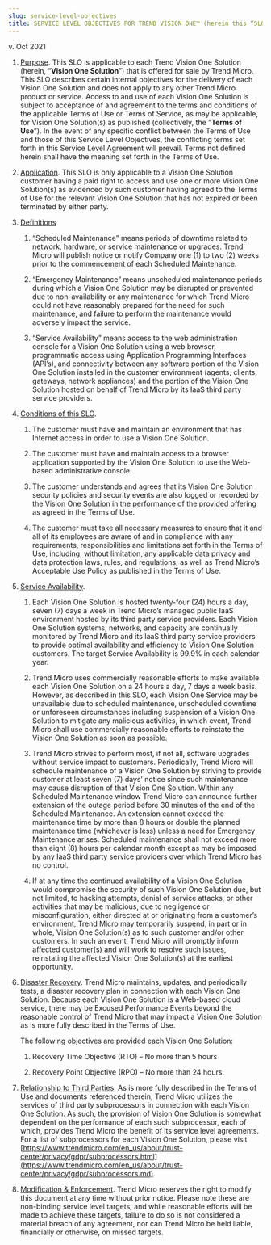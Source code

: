 ```yaml
---
slug: service-level-objectives
title: SERVICE LEVEL OBJECTIVES FOR TREND VISION ONE™ (herein this “SLO”)
---
```


v\. Oct 2021

1.  <u>Purpose</u>. This SLO is applicable to each Trend Vision One Solution (herein, “**Vision One Solution**”) that is offered for sale by Trend Micro. This SLO describes certain internal objectives for the delivery of each Vision One Solution and does not apply to any other Trend Micro product or service. Access to and use of each Vision One Solution is subject to acceptance of and agreement to the terms and conditions of the applicable Terms of Use or Terms of Service, as may be applicable, for Vision One Solution(s) as published (collectively, the “**Terms of Use**”). In the event of any specific conflict between the Terms of Use and those of this Service Level Objectives, the conflicting terms set forth in this Service Level Agreement will prevail. Terms not defined herein shall have the meaning set forth in the Terms of Use.

2.  <u>Application</u>. This SLO is only applicable to a Vision One Solution customer having a paid right to access and use one or more Vision One Solution(s) as evidenced by such customer having agreed to the Terms of Use for the relevant Vision One Solution that has not expired or been terminated by either party.

3.  <u>Definitions</u>

    1.  “Scheduled Maintenance” means periods of downtime related to network, hardware, or service maintenance or upgrades. Trend Micro will publish notice or notify Company one (1) to two (2) weeks prior to the commencement of each Scheduled Maintenance.

    2.  “Emergency Maintenance” means unscheduled maintenance periods during which a Vision One Solution may be disrupted or prevented due to non-availability or any maintenance for which Trend Micro could not have reasonably prepared for the need for such maintenance, and failure to perform the maintenance would adversely impact the service.

    3.  “Service Availability” means access to the web administration console for a Vision One Solution using a web browser, programmatic access using Application Programming Interfaces (API’s), and connectivity between any software portion of the Vision One Solution installed in the customer environment (agents, clients, gateways, network appliances) and the portion of the Vision One Solution hosted on behalf of Trend Micro by its IaaS third party service providers.

4.  <u>Conditions of this SLO</u>.

    1.  The customer must have and maintain an environment that has Internet access in order to use a Vision One Solution.

    2.  The customer must have and maintain access to a browser application supported by the Vision One Solution to use the Web-based administrative console.

    3.  The customer understands and agrees that its Vision One Solution security policies and security events are also logged or recorded by the Vision One Solution in the performance of the provided offering as agreed in the Terms of Use.

    4.  The customer must take all necessary measures to ensure that it and all of its employees are aware of and in compliance with any requirements, responsibilities and limitations set forth in the Terms of Use, including, without limitation, any applicable data privacy and data protection laws, rules, and regulations, as well as Trend Micro’s Acceptable Use Policy as published in the Terms of Use.

5.  <u>Service Availability</u>.

    1.  Each Vision One Solution is hosted twenty-four (24) hours a day, seven (7) days a week in Trend Micro’s managed public IaaS environment hosted by its third party service providers. Each Vision One Solution systems, networks, and capacity are continually monitored by Trend Micro and its IaaS third party service providers to provide optimal availability and efficiency to Vision One Solution customers. The target Service Availability is 99.9% in each calendar year.

    2.  Trend Micro uses commercially reasonable efforts to make available each Vision One Solution on a 24 hours a day, 7 days a week basis. However, as described in this SLO, each Vision One Service may be unavailable due to scheduled maintenance, unscheduled downtime or unforeseen circumstances including suspension of a Vision One Solution to mitigate any malicious activities, in which event, Trend Micro shall use commercially reasonable efforts to reinstate the Vision One Solution as soon as possible.

    3.  Trend Micro strives to perform most, if not all, software upgrades without service impact to customers. Periodically, Trend Micro will schedule maintenance of a Vision One Solution by striving to provide customer at least seven (7) days’ notice since such maintenance may cause disruption of that Vision One Solution. Within any Scheduled Maintenance window Trend Micro can announce further extension of the outage period before 30 minutes of the end of the Scheduled Maintenance. An extension cannot exceed the maintenance time by more than 8 hours or double the planned maintenance time (whichever is less) unless a need for Emergency Maintenance arises. Scheduled maintenance shall not exceed more than eight (8) hours per calendar month except as may be imposed by any IaaS third party service providers over which Trend Micro has no control.

    4.  If at any time the continued availability of a Vision One Solution would compromise the security of such Vision One Solution due, but not limited, to hacking attempts, denial of service attacks, or other activities that may be malicious, due to negligence or misconfiguration, either directed at or originating from a customer’s environment, Trend Micro may temporarily suspend, in part or in whole, Vision One Solution(s) as to such customer and/or other customers. In such an event, Trend Micro will promptly inform affected customer(s) and will work to resolve such issues, reinstating the affected Vision One Solution(s) at the earliest opportunity.

6.  <u>Disaster Recovery</u>. Trend Micro maintains, updates, and periodically tests, a disaster recovery plan in connection with each Vision One Solution. Because each Vision One Solution is a Web-based cloud service, there may be Excused Performance Events beyond the reasonable control of Trend Micro that may impact a Vision One Solution as is more fully described in the Terms of Use.

    The following objectives are provided each Vision One Solution:

    1.  Recovery Time Objective (RTO) – No more than 5 hours

    2.  Recovery Point Objective (RPO) – No more than 24 hours.

7.  <u>Relationship to Third Parties</u>. As is more fully described in the Terms of Use and documents referenced therein, Trend Micro utilizes the services of third party subprocessors in connection with each Vision One Solution. As such, the provision of Vision One Solution is somewhat dependent on the performance of each such subprocessor, each of which, provides Trend Micro the benefit of its service level agreements. For a list of subprocessors for each Vision One Solution, please visit [https://www.trendmicro.com/en_us/about/trust-center/privacy/gdpr/subprocessors.html](https://www.trendmicro.com/en_us/about/trust-center/privacy/gdpr/subprocessors.md).

8.  <u>Modification & Enforcement</u>. Trend Micro reserves the right to modify this document at any time without prior notice. Please note these are non-binding service level targets, and while reasonable efforts will be made to achieve these targets, failure to do so is not considered a material breach of any agreement, nor can Trend Micro be held liable, financially or otherwise, on missed targets.
